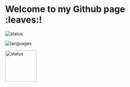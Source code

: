 <!---
aramirol/aramirol is a ✨ special ✨ repository because its `README.md` (this file) appears on your GitHub profile.
You can click the Preview link to take a look at your changes.
--->

<p align="left">
  <h1>
    Welcome to my Github page :leaves:!
  </h1>
</p>

<p align="left">
  <div>
    <img alt="status" src="https://github-readme-stats.vercel.app/api?username=aramirol&theme=vue&hide_border=true&include_all_commits=true&count_private=true&show_icons=true&icon_color=79ff97" />
  </div>
</p>

<p align="left">
  <div>
    <img alt="languages" src="https://github-readme-stats.vercel.app/api/top-langs/?username=aramirol&theme=vue&hide_border=true&card_width=500&icon_color=79ff97" />
  </div>
</p>

<p align="left">
  <div>
    <img alt="status" src="https://media.giphy.com/media/d3MLdIYIHup9Q2xG/source.gif" width=100 />
  </div>
</p>
